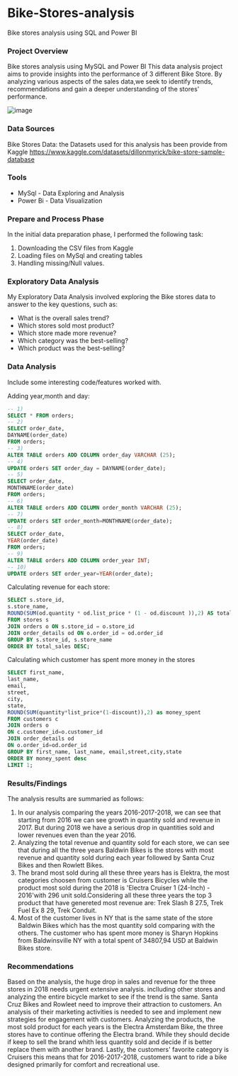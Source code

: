 # Bike-Stores-analysis
Bike stores analysis using SQL and Power BI

### Project Overview
Bike stores analysis using MySQL and Power BI
This data analysis project aims to provide insights into the performance of 3 different Bike Store. By analyzing various aspects of the sales data,we seek to identify trends, recommendations and gain a deeper understanding of the stores' performance.


![image](https://github.com/user-attachments/assets/97145b6d-259d-4f0d-8c9f-bfa6070847fd)


### Data Sources
Bike Stores Data: the Datasets used for this analysis has been provide from Kaggle https://www.kaggle.com/datasets/dillonmyrick/bike-store-sample-database

### Tools
- MySql - Data Exploring and Analysis
- Power Bi - Data Visualization

### Prepare and Process Phase
In the initial data preparation phase, I performed the following task:
1. Downloading the CSV files from Kaggle
2. Loading files on MySql and creating tables
3. Handling missing/Null values.

### Exploratory Data Analysis
My Exploratory Data Analysis involved exploring the Bike stores data to answer to the key questions, such as:
- What is the overall sales trend?
- Which stores sold most product?
- Which store made more revenue?
- Which category was the best-selling?
- Which product was the best-selling?

### Data Analysis
Include some interesting code/features worked with.

Adding year,month and day:

```sql
-- 1) 
SELECT * FROM orders;
-- 2)
SELECT order_date,
DAYNAME(order_date)
FROM orders;
-- 3)
ALTER TABLE orders ADD COLUMN order_day VARCHAR (25);
-- 4)
UPDATE orders SET order_day = DAYNAME(order_date);
-- 5)
SELECT order_date,
MONTHNAME(order_date)
FROM orders;
-- 6)
ALTER TABLE orders ADD COLUMN order_month VARCHAR (25);
-- 7)
UPDATE orders SET order_month=MONTHNAME(order_date);
-- 8)
SELECT order_date,
YEAR(order_date)
FROM orders;
-- 9)
ALTER TABLE orders ADD COLUMN order_year INT;
-- 10)
UPDATE orders SET order_year=YEAR(order_date);
```

Calculating revenue for each store:

```sql
SELECT s.store_id,
s.store_name,
ROUND(SUM(od.quantity * od.list_price * (1 - od.discount )),2) AS total_sales
FROM stores s
JOIN orders o ON s.store_id = o.store_id
JOIN order_details od ON o.order_id = od.order_id
GROUP BY s.store_id, s.store_name
ORDER BY total_sales DESC;
```

Calculating which customer has spent more money in the stores

```sql
SELECT first_name,
last_name,
email,
street,
city,
state,
ROUND(SUM(quantity*list_price*(1-discount)),2) as money_spent
FROM customers c
JOIN orders o
ON c.customer_id=o.customer_id
JOIN order_details od
ON o.order_id=od.order_id
GROUP BY first_name, last_name, email,street,city,state
ORDER BY money_spent desc
LIMIT 1;
```

### Results/Findings
The analysis results are summaried as follows:
1. In our analysis comparing the years 2016-2017-2018, we can see that starting from 2016 we can see growth in quantity sold and revenue in 2017. But during 2018 we have a serious drop in quantities sold and lower revenues even than the year 2016.
2. Analyzing the total revenue and quantity sold for each store, we can see that during all the three years Baldwin Bikes is the stores with most revenue and quantity sold during each year followed by Santa Cruz Bikes and then Rowlett Bikes.
3. The brand most sold during all these three years has is Elektra, the most categories choosen from customer is Cruisers Bicycles while the product most sold during the 2018 is 'Electra Cruiser 1 (24-Inch) - 2016'with 296 unit sold.Considering all these three years the top 3 product that have genereted most revenue are: Trek Slash 8 27.5, Trek Fuel Ex 8 29, Trek Conduit.
4. Most of the customer lives in NY that is the same state of the store Baldwin Bikes which has the most quantity sold comparing with the others. The customer who has spent more money is Sharyn Hopkins from Baldwinsville NY with a total spent of 34807,94 USD at Baldwin Bikes store.

### Recommendations
Based on the analysis, the huge drop in sales and revenue for the three stores in 2018 needs urgent extensive analysis. inclluding other stores and analyzing the entire bicycle market to see if the trend is the same. Santa Cruz Bikes and Rowleet need to improve their attraction to customers. An analysis of their marketing activities is needed to see and implement new strategies for engagement with customers.
Analyzing the products, the most sold product for each years is the Electra Amsterdam Bike, the three stores have to continue offering the Electra brand. While they should decide if keep to sell the brand whith less quantity sold and decide if is better replace them with another brand. Lastly,  the customers' favorite category is Cruisers this means that for 2016-2017-2018, customers want to ride a bike designed primarily for comfort and recreational use. 

